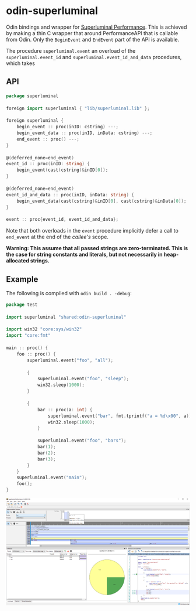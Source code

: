 # odin-superluminal

Odin bindings and wrapper for [Superluminal Performance](https://www.superluminal.eu/). This is achieved by making a thin C wrapper that around PerformanceAPI that is callable from Odin. Only the `BeginEvent` and `EndEvent` part of the API is available.

The procedure `superluminal.event` an overload of the `superluminal.event_id` and `superluminal.event_id_and_data` procedures, which takes 

## API

```go
package superluminal

foreign import superluminal { "lib/superluminal.lib" };

foreign superluminal {
    begin_event :: proc(inID: cstring) ---;
    begin_event_data :: proc(inID, inData: cstring) ---;
    end_event :: proc() ---;
}

@(deferred_none=end_event)
event_id :: proc(inID: string) {
    begin_event(cast(cstring)&inID[0]);
}

@(deferred_none=end_event)
event_id_and_data :: proc(inID, inData: string) {
    begin_event_data(cast(cstring)&inID[0], cast(cstring)&inData[0]);
}

event :: proc{event_id, event_id_and_data};
```

Note that both overloads in the `event` procedure implicitly defer a call to  `end_event` at the end of the *callee's* scope. 

**Warning: This assume that all passed strings are zero-terminated. This is the case for string constants and literals, but not necessarily in heap-allocated strings.** 

## Example

The following is compiled with `odin build . -debug`:

```go
package test 

import superluminal "shared:odin-superluminal"

import win32 "core:sys/win32"
import "core:fmt"

main :: proc() {
    foo :: proc() {
        superluminal.event("foo", "all");
        
        {
            superluminal.event("foo", "sleep");
            win32.sleep(1000);
        }
        
        {
            bar :: proc(a: int) {
                superluminal.event("bar", fmt.tprintf("a = %d\x00", a));
                win32.sleep(1000);
            }

            superluminal.event("foo", "bars");
            bar(1);
            bar(2);
            bar(3);
        }
    }
    superluminal.event("main");
    foo();
}
```

![Example screenshot](screenshot.png)